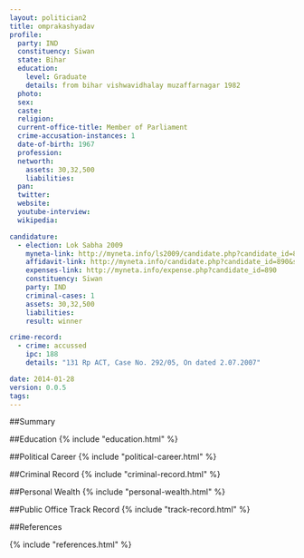 ```yaml
---
layout: politician2
title: omprakashyadav
profile: 
  party: IND
  constituency: Siwan
  state: Bihar
  education: 
    level: Graduate
    details: from bihar vishwavidhalay muzaffarnagar 1982
  photo: 
  sex: 
  caste: 
  religion: 
  current-office-title: Member of Parliament
  crime-accusation-instances: 1
  date-of-birth: 1967
  profession: 
  networth: 
    assets: 30,32,500
    liabilities: 
  pan: 
  twitter: 
  website: 
  youtube-interview: 
  wikipedia: 

candidature: 
  - election: Lok Sabha 2009
    myneta-link: http://myneta.info/ls2009/candidate.php?candidate_id=890
    affidavit-link: http://myneta.info/candidate.php?candidate_id=890&scan=original
    expenses-link: http://myneta.info/expense.php?candidate_id=890
    constituency: Siwan 
    party: IND
    criminal-cases: 1
    assets: 30,32,500
    liabilities: 
    result: winner 

crime-record: 
  - crime: accussed
    ipc: 188
    details: "131 Rp ACT, Case No. 292/05, On dated 2.07.2007" 

date: 2014-01-28
version: 0.0.5
tags: 
---
```

##Summary


##Education
{% include "education.html" %}


##Political Career
{% include "political-career.html" %}


##Criminal Record
{% include "criminal-record.html" %}


##Personal Wealth
{% include "personal-wealth.html" %}


##Public Office Track Record
{% include "track-record.html" %}


##References


{% include "references.html" %}